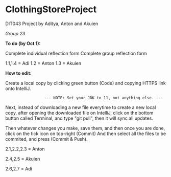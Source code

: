 # ClothingStoreProject

DIT043 Project by Aditya, Anton and Akuien

_Group 23_


**To do (by Oct 1):**

Complete individual reflection form
Complete group reflection form 

1.1,1.4 = Adi
1.2 = Anton
1.3 = Akuien

**How to edit:**

Create a local copy by clicking green button (Code) and copying HTTPS link onto IntelliJ.                      
                     
                     --- NOTE: Set your JDK to 11, not anything else. ---
                     
Next, instead of downloading a new file everytime to create a new local copy, after opening the downloaded file on IntelliJ, click on
the bottom button called Terminal, and type "git pull", then it will sync all updates. 

Then whatever changes you make, save them, and then once you are done, click on the tick icon on top-right (Commit)
And then select all the files to be commited, and press (Commit & Push).

2.1,2.2,2.3 = Anton

2.4,2.5 = Akuien

2.6,2.7 = Adi
